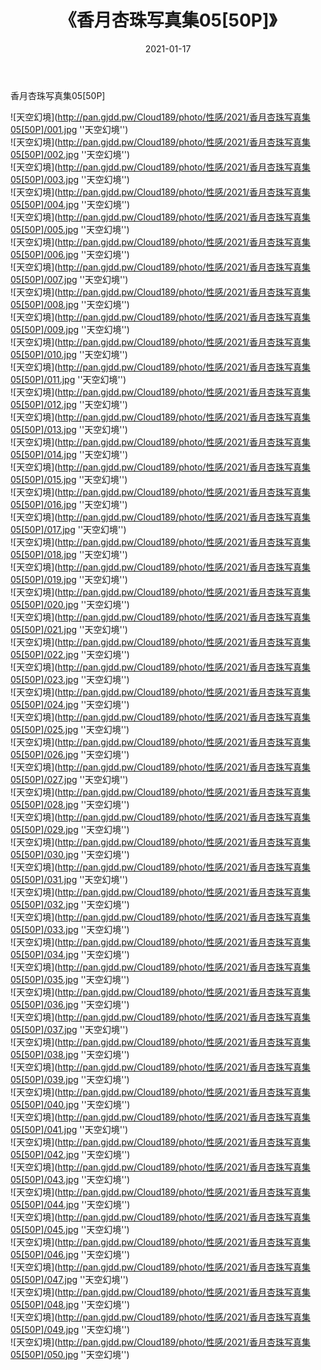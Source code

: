 ﻿---
layout: post
title:  《香月杏珠写真集05[50P]》
date:   2021-01-17
img: http://pan.gjdd.pw/Cloud189/photo/性感/2021/香月杏珠写真集05[50P]/000.jpg
categories: [美女, 性感, 泳衣]
---

香月杏珠写真集05[50P]



![天空幻境](http://pan.gjdd.pw/Cloud189/photo/性感/2021/香月杏珠写真集05[50P]/001.jpg ''天空幻境'') <br>
![天空幻境](http://pan.gjdd.pw/Cloud189/photo/性感/2021/香月杏珠写真集05[50P]/002.jpg ''天空幻境'') <br>
![天空幻境](http://pan.gjdd.pw/Cloud189/photo/性感/2021/香月杏珠写真集05[50P]/003.jpg ''天空幻境'') <br>
![天空幻境](http://pan.gjdd.pw/Cloud189/photo/性感/2021/香月杏珠写真集05[50P]/004.jpg ''天空幻境'') <br>
![天空幻境](http://pan.gjdd.pw/Cloud189/photo/性感/2021/香月杏珠写真集05[50P]/005.jpg ''天空幻境'') <br>
![天空幻境](http://pan.gjdd.pw/Cloud189/photo/性感/2021/香月杏珠写真集05[50P]/006.jpg ''天空幻境'') <br>
![天空幻境](http://pan.gjdd.pw/Cloud189/photo/性感/2021/香月杏珠写真集05[50P]/007.jpg ''天空幻境'') <br>
![天空幻境](http://pan.gjdd.pw/Cloud189/photo/性感/2021/香月杏珠写真集05[50P]/008.jpg ''天空幻境'') <br>
![天空幻境](http://pan.gjdd.pw/Cloud189/photo/性感/2021/香月杏珠写真集05[50P]/009.jpg ''天空幻境'') <br>
![天空幻境](http://pan.gjdd.pw/Cloud189/photo/性感/2021/香月杏珠写真集05[50P]/010.jpg ''天空幻境'') <br>
![天空幻境](http://pan.gjdd.pw/Cloud189/photo/性感/2021/香月杏珠写真集05[50P]/011.jpg ''天空幻境'') <br>
![天空幻境](http://pan.gjdd.pw/Cloud189/photo/性感/2021/香月杏珠写真集05[50P]/012.jpg ''天空幻境'') <br>
![天空幻境](http://pan.gjdd.pw/Cloud189/photo/性感/2021/香月杏珠写真集05[50P]/013.jpg ''天空幻境'') <br>
![天空幻境](http://pan.gjdd.pw/Cloud189/photo/性感/2021/香月杏珠写真集05[50P]/014.jpg ''天空幻境'') <br>
![天空幻境](http://pan.gjdd.pw/Cloud189/photo/性感/2021/香月杏珠写真集05[50P]/015.jpg ''天空幻境'') <br>
![天空幻境](http://pan.gjdd.pw/Cloud189/photo/性感/2021/香月杏珠写真集05[50P]/016.jpg ''天空幻境'') <br>
![天空幻境](http://pan.gjdd.pw/Cloud189/photo/性感/2021/香月杏珠写真集05[50P]/017.jpg ''天空幻境'') <br>
![天空幻境](http://pan.gjdd.pw/Cloud189/photo/性感/2021/香月杏珠写真集05[50P]/018.jpg ''天空幻境'') <br>
![天空幻境](http://pan.gjdd.pw/Cloud189/photo/性感/2021/香月杏珠写真集05[50P]/019.jpg ''天空幻境'') <br>
![天空幻境](http://pan.gjdd.pw/Cloud189/photo/性感/2021/香月杏珠写真集05[50P]/020.jpg ''天空幻境'') <br>
![天空幻境](http://pan.gjdd.pw/Cloud189/photo/性感/2021/香月杏珠写真集05[50P]/021.jpg ''天空幻境'') <br>
![天空幻境](http://pan.gjdd.pw/Cloud189/photo/性感/2021/香月杏珠写真集05[50P]/022.jpg ''天空幻境'') <br>
![天空幻境](http://pan.gjdd.pw/Cloud189/photo/性感/2021/香月杏珠写真集05[50P]/023.jpg ''天空幻境'') <br>
![天空幻境](http://pan.gjdd.pw/Cloud189/photo/性感/2021/香月杏珠写真集05[50P]/024.jpg ''天空幻境'') <br>
![天空幻境](http://pan.gjdd.pw/Cloud189/photo/性感/2021/香月杏珠写真集05[50P]/025.jpg ''天空幻境'') <br>
![天空幻境](http://pan.gjdd.pw/Cloud189/photo/性感/2021/香月杏珠写真集05[50P]/026.jpg ''天空幻境'') <br>
![天空幻境](http://pan.gjdd.pw/Cloud189/photo/性感/2021/香月杏珠写真集05[50P]/027.jpg ''天空幻境'') <br>
![天空幻境](http://pan.gjdd.pw/Cloud189/photo/性感/2021/香月杏珠写真集05[50P]/028.jpg ''天空幻境'') <br>
![天空幻境](http://pan.gjdd.pw/Cloud189/photo/性感/2021/香月杏珠写真集05[50P]/029.jpg ''天空幻境'') <br>
![天空幻境](http://pan.gjdd.pw/Cloud189/photo/性感/2021/香月杏珠写真集05[50P]/030.jpg ''天空幻境'') <br>
![天空幻境](http://pan.gjdd.pw/Cloud189/photo/性感/2021/香月杏珠写真集05[50P]/031.jpg ''天空幻境'') <br>
![天空幻境](http://pan.gjdd.pw/Cloud189/photo/性感/2021/香月杏珠写真集05[50P]/032.jpg ''天空幻境'') <br>
![天空幻境](http://pan.gjdd.pw/Cloud189/photo/性感/2021/香月杏珠写真集05[50P]/033.jpg ''天空幻境'') <br>
![天空幻境](http://pan.gjdd.pw/Cloud189/photo/性感/2021/香月杏珠写真集05[50P]/034.jpg ''天空幻境'') <br>
![天空幻境](http://pan.gjdd.pw/Cloud189/photo/性感/2021/香月杏珠写真集05[50P]/035.jpg ''天空幻境'') <br>
![天空幻境](http://pan.gjdd.pw/Cloud189/photo/性感/2021/香月杏珠写真集05[50P]/036.jpg ''天空幻境'') <br>
![天空幻境](http://pan.gjdd.pw/Cloud189/photo/性感/2021/香月杏珠写真集05[50P]/037.jpg ''天空幻境'') <br>
![天空幻境](http://pan.gjdd.pw/Cloud189/photo/性感/2021/香月杏珠写真集05[50P]/038.jpg ''天空幻境'') <br>
![天空幻境](http://pan.gjdd.pw/Cloud189/photo/性感/2021/香月杏珠写真集05[50P]/039.jpg ''天空幻境'') <br>
![天空幻境](http://pan.gjdd.pw/Cloud189/photo/性感/2021/香月杏珠写真集05[50P]/040.jpg ''天空幻境'') <br>
![天空幻境](http://pan.gjdd.pw/Cloud189/photo/性感/2021/香月杏珠写真集05[50P]/041.jpg ''天空幻境'') <br>
![天空幻境](http://pan.gjdd.pw/Cloud189/photo/性感/2021/香月杏珠写真集05[50P]/042.jpg ''天空幻境'') <br>
![天空幻境](http://pan.gjdd.pw/Cloud189/photo/性感/2021/香月杏珠写真集05[50P]/043.jpg ''天空幻境'') <br>
![天空幻境](http://pan.gjdd.pw/Cloud189/photo/性感/2021/香月杏珠写真集05[50P]/044.jpg ''天空幻境'') <br>
![天空幻境](http://pan.gjdd.pw/Cloud189/photo/性感/2021/香月杏珠写真集05[50P]/045.jpg ''天空幻境'') <br>
![天空幻境](http://pan.gjdd.pw/Cloud189/photo/性感/2021/香月杏珠写真集05[50P]/046.jpg ''天空幻境'') <br>
![天空幻境](http://pan.gjdd.pw/Cloud189/photo/性感/2021/香月杏珠写真集05[50P]/047.jpg ''天空幻境'') <br>
![天空幻境](http://pan.gjdd.pw/Cloud189/photo/性感/2021/香月杏珠写真集05[50P]/048.jpg ''天空幻境'') <br>
![天空幻境](http://pan.gjdd.pw/Cloud189/photo/性感/2021/香月杏珠写真集05[50P]/049.jpg ''天空幻境'') <br>
![天空幻境](http://pan.gjdd.pw/Cloud189/photo/性感/2021/香月杏珠写真集05[50P]/050.jpg ''天空幻境'') <br>